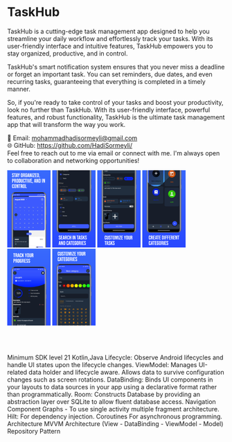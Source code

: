 # TaskHub

TaskHub is a cutting-edge task management app designed to help you streamline your daily workflow and effortlessly track your tasks. With its user-friendly interface and intuitive features, TaskHub empowers you to stay organized, productive, and in control. 

TaskHub's smart notification system ensures that you never miss a deadline or forget an important task. You can set reminders, due dates, and even recurring tasks, guaranteeing that everything is completed in a timely manner. 

So, if you're ready to take control of your tasks and boost your productivity, look no further than TaskHub. With its user-friendly interface, powerful features, and robust functionality, TaskHub is the ultimate task management app that will transform the way you work.


📧 Email: mohammadhadisormeyli@gmail.com <br/>
🌐 GitHub: https://github.com/HadiSormeyli/
<br/>
Feel free to reach out to me via email or connect with me. I'm always open to collaboration and networking opportunities!


<p float="left">
  <img src="https://github.com/HadiSormeyli/TaskHub/blob/master/screenshots/image1.png" width="100" />
  <img src="https://github.com/HadiSormeyli/TaskHub/blob/master/screenshots/image2.png" width="100" />
  <img src="https://github.com/HadiSormeyli/TaskHub/blob/master/screenshots/image4.png" width="100" />
  <img src="https://github.com/HadiSormeyli/TaskHub/blob/master/screenshots/image6.png" width="100" />
  <img src="https://github.com/HadiSormeyli/TaskHub/blob/master/screenshots/image7.png" width="100" />
  <img src="https://github.com/HadiSormeyli/TaskHub/blob/master/screenshots/image8.png" width="100" />
</p>

<br/><br/>

Minimum SDK level 21
Kotlin,Java
Lifecycle: Observe Android lifecycles and handle UI states upon the lifecycle changes.
ViewModel: Manages UI-related data holder and lifecycle aware. Allows data to survive configuration changes such as screen rotations.
DataBinding: Binds UI components in your layouts to data sources in your app using a declarative format rather than programmatically.
Room: Constructs Database by providing an abstraction layer over SQLite to allow fluent database access.
Navigation Component Graphs - To use single activity multiple fragment architecture.
Hilt: For dependency injection.
Coroutines For asynchronous programming.
Architecture
MVVM Architecture (View - DataBinding - ViewModel - Model)
Repository Pattern
